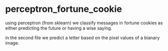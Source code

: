 # perceptron_fortune_cookie

using perceptron (from sklearn) we classify messages in fortune cookies as either predicting the future or having a wise saying.

in the second file we predict a letter based on the pixel values of a bianary image.

